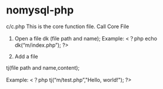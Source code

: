 # nomysql-php
c/c.php
This is the core function file.
Call Core File



1. Open a file
dk (file path and name);
Example:
<？php
echo dk(“m/index.php”);
?>

2. Add a file

tj(file path and name,content);

Example:
<？php
tj(“m/test.php”,"Hello, world!");
?>
